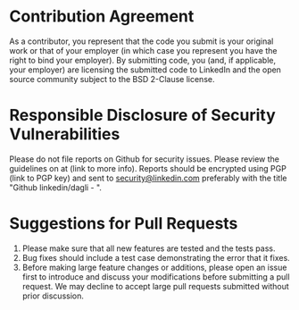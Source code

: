 Contribution Agreement
======================
As a contributor, you represent that the code you submit is your
original work or that of your employer (in which case you represent
you have the right to bind your employer).  By submitting code, you
(and, if applicable, your employer) are licensing the submitted code
to LinkedIn and the open source community subject to the BSD 2-Clause
license.

Responsible Disclosure of Security Vulnerabilities
==================================================
Please do not file reports on Github for security issues.  Please
review the guidelines on at (link to more info).  Reports should be
encrypted using PGP (link to PGP key) and sent to
security@linkedin.com preferably with the title "Github
linkedin/dagli - <short summary>".

Suggestions for Pull Requests
===========================================
1. Please make sure that all new features are tested and the tests pass.
2. Bug fixes should include a test case demonstrating the error that it
   fixes.
3. Before making large feature changes or additions, please open an issue 
   first to introduce and discuss your modifications before submitting a
   pull request.  We may decline to accept large pull requests submitted
   without prior discussion.